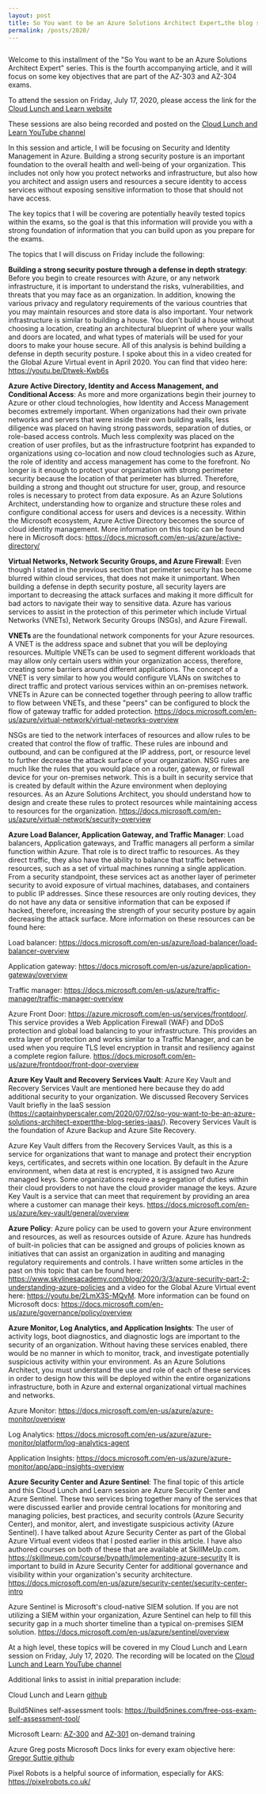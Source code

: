 ```yaml
---
layout: post
title: So You want to be an Azure Solutions Architect Expert…the blog series...Security and Identity
permalink: /posts/2020/
---
```


<!-- wp:image {"align":"center","id":689,"sizeSlug":"large"} -->
<div class="wp-block-image"><figure class="aligncenter size-large"><img src="https://captainhyperscaler.files.wordpress.com/2020/06/cll-azure-solution-architect-poster.jpg?w=1024" alt="" class="wp-image-689"/></figure></div>
<!-- /wp:image -->

<!-- wp:paragraph -->
<p>Welcome to this installment of the "So You want to be an Azure Solutions Architect Expert" series.  This is the fourth accompanying article, and it will focus on some key objectives that are part of the AZ-303 and AZ-304 exams.</p>
<!-- /wp:paragraph -->

<!-- wp:paragraph -->
<p>To attend the session on Friday, July 17, 2020, please access the link for the <a rel="noreferrer noopener" href="https://www.cloudlunchlearn.com/" target="_blank">Cloud Lunch and Learn website</a></p>
<!-- /wp:paragraph -->

<!-- wp:paragraph -->
<p>These sessions are also being recorded and posted on the <a rel="noreferrer noopener" href="https://www.youtube.com/channel/UCHZeZzSlTtmfgPozIq8J2Kw" target="_blank">Cloud Lunch and Learn YouTube channel</a></p>
<!-- /wp:paragraph -->

<!-- wp:paragraph -->
<p>In this session and article, I will be focusing on Security and Identity Management in Azure.  Building a strong security posture is an important foundation to the overall health and well-being of your organization.  This includes not only how you protect networks and infrastructure, but also how you architect and assign users and resources a secure identity to access services without exposing sensitive information to those that should not have access.</p>
<!-- /wp:paragraph -->

<!-- wp:paragraph -->
<p>The key topics that I will be covering are potentially heavily tested topics within the exams, so the goal is that this information will provide you with a strong foundation of information that you can build upon as you prepare for the exams.</p>
<!-- /wp:paragraph -->

<!-- wp:paragraph -->
<p>The topics that I will discuss on Friday include the following:  </p>
<!-- /wp:paragraph -->

<!-- wp:paragraph -->
<p><strong>Building a strong security posture through a defense in depth strategy</strong>: Before you begin to create resources with Azure, or any network infrastructure, it is important to understand the risks, vulnerabilities, and threats that you may face as an organization.  In addition, knowing the various privacy and regulatory requirements of the various countries that you may maintain resources and store data is also important.  Your network infrastructure is similar to building a house.  You don't build a house without choosing a location, creating an architectural blueprint of where your walls and doors are located, and what types of materials will be used for your doors to make your house secure.  All of this analysis is behind building a defense in depth security posture.  I spoke about this in a video created for the Global Azure Virtual event in April 2020.  You can find that video here: <a href="https://youtu.be/Dtwek-Kwb6s" target="_blank" rel="noreferrer noopener">https://youtu.be/Dtwek-Kwb6s</a></p>
<!-- /wp:paragraph -->

<!-- wp:paragraph -->
<p><strong>Azure Active Directory, Identity and Access Management, and Conditional Access</strong>:  As more and more organizations begin their journey to Azure or other cloud technologies, how Identity and Access Management becomes extremely important.  When organizations had their own private networks and servers that were inside their own building walls, less diligence was placed on having strong passwords, separation of duties, or role-based access controls.  Much less complexity was placed on the creation of user profiles, but as the infrastructure footprint has expanded to organizations using co-location and now cloud technologies such as Azure, the role of identity and access management has come to the forefront.  No longer is it enough to protect your organization with strong perimeter security because the location of that perimeter has blurred.  Therefore, building a strong and thought out structure for user, group, and resource roles is necessary to protect from data exposure.  As an Azure Solutions Architect, understanding how to organize and structure these roles and configure conditional access for users and devices is a necessity.  Within the Microsoft ecosystem, Azure Active Directory becomes the source of cloud identity management.  More information on this topic can be found here in Microsoft docs: <a href="https://docs.microsoft.com/en-us/azure/active-directory/" target="_blank" rel="noreferrer noopener">https://docs.microsoft.com/en-us/azure/active-directory/</a></p>
<!-- /wp:paragraph -->

<!-- wp:paragraph -->
<p><strong>Virtual Networks, Network Security Groups, and Azure Firewall</strong>: Even though I stated in the previous section that perimeter security has become blurred within cloud services, that does not make it unimportant.  When building a defense in depth security posture, all security layers are important to decreasing the attack surfaces and making it more difficult for bad actors to navigate their way to sensitive data.  Azure has various services to assist in the protection of this perimeter which include Virtual Networks (VNETs), Network Security Groups (NSGs), and Azure Firewall.  </p>
<!-- /wp:paragraph -->

<!-- wp:paragraph -->
<p><strong>VNETs </strong>are the foundational network components for your Azure resources.  A VNET is the address space and subnet that you will be deploying resources.  Multiple VNETs can be used to segment different workloads that may allow only certain users within your organization access, therefore, creating some barriers around different applications.  The concept of a VNET is very similar to how you would configure VLANs on switches to direct traffic and protect various services within an on-premises network.  VNETs in Azure can be connected together through peering to allow traffic to flow between VNETs, and these "peers" can be configured to block the flow of gateway traffic for added protection.  <a rel="noreferrer noopener" href="https://docs.microsoft.com/en-us/azure/virtual-network/virtual-networks-overview" target="_blank">https://docs.microsoft.com/en-us/azure/virtual-network/virtual-networks-overview</a></p>
<!-- /wp:paragraph -->

<!-- wp:paragraph -->
<p>NSGs are tied to the network interfaces of resources and allow rules to be created that control the flow of traffic.  These rules are inbound and outbound, and can be configured at the IP address, port, or resource level to further decrease the attack surface of your organization.  NSG rules are much like the rules that you would place on a router, gateway, or firewall device for your on-premises network.  This is a built in security service that is created by default within the Azure environment when deploying resources.  As an Azure Solutions Architect, you should understand how to design and create these rules to protect resources while maintaining access to resources for the organization.  <a href="https://docs.microsoft.com/en-us/azure/virtual-network/security-overview" target="_blank" rel="noreferrer noopener">https://docs.microsoft.com/en-us/azure/virtual-network/security-overview</a></p>
<!-- /wp:paragraph -->

<!-- wp:paragraph -->
<p><strong>Azure Load Balancer, Application Gateway, and Traffic Manager</strong>: Load balancers, Application gateways, and Traffic managers all perform a similar function within Azure.  That role is to direct traffic to resources.  As they direct traffic, they also have the ability to balance that traffic between resources, such as a set of virtual machines running a single application.  From a security standpoint, these services act as another layer of perimeter security to avoid exposure of virtual machines, databases, and containers to public IP addresses.  Since these resources are only routing devices, they do not have any data or sensitive information that can be exposed if hacked, therefore, increasing the strength of your security posture by again decreasing the attack surface.  More information on these resources can be found here:</p>
<!-- /wp:paragraph -->

<!-- wp:paragraph -->
<p>Load balancer: <a href="https://docs.microsoft.com/en-us/azure/load-balancer/load-balancer-overview" target="_blank" rel="noreferrer noopener">https://docs.microsoft.com/en-us/azure/load-balancer/load-balancer-overview</a></p>
<!-- /wp:paragraph -->

<!-- wp:paragraph -->
<p>Application gateway: <a rel="noreferrer noopener" href="https://docs.microsoft.com/en-us/azure/application-gateway/overview" target="_blank">https://docs.microsoft.com/en-us/azure/application-gateway/overview</a></p>
<!-- /wp:paragraph -->

<!-- wp:paragraph -->
<p>Traffic manager: <a rel="noreferrer noopener" href="https://docs.microsoft.com/en-us/azure/traffic-manager/traffic-manager-overview" target="_blank">https://docs.microsoft.com/en-us/azure/traffic-manager/traffic-manager-overview</a></p>
<!-- /wp:paragraph -->

<!-- wp:paragraph -->
<p>Azure Front Door: <a href="https://azure.microsoft.com/en-us/services/frontdoor/">https://azure.microsoft.com/en-us/services/</a><a rel="noreferrer noopener" href="https://azure.microsoft.com/en-us/services/frontdoor/" target="_blank">frontdoor</a><a href="https://azure.microsoft.com/en-us/services/frontdoor/">/</a>.  This service provides a Web Application Firewall (WAF) and DDoS protection and global load balancing to your infrastructure.  This provides an extra layer of protection and works similar to a Traffic Manager, and can be used when you require TLS level encryption in transit and resiliency against a complete region failure. <a rel="noreferrer noopener" href="https://docs.microsoft.com/en-us/azure/frontdoor/front-door-overview" target="_blank">https://docs.microsoft.com/en-us/azure/frontdoor/front-door-overview</a></p>
<!-- /wp:paragraph -->

<!-- wp:paragraph -->
<p><strong>Azure Key Vault and Recovery Services Vault</strong>: Azure Key Vault and Recovery Services Vault are mentioned here because they do add additional security to your organization.  We discussed Recovery Services Vault briefly in the IaaS session (<a rel="noreferrer noopener" href="https://captainhyperscaler.com/2020/07/02/so-you-want-to-be-an-azure-solutions-architect-expertthe-blog-series-iaas/" target="_blank">https://captainhyperscaler.com/2020/07/02/so-you-want-to-be-an-azure-solutions-architect-expertthe-blog-series-iaas/</a>).  Recovery Services Vault is the foundation of Azure Backup and Azure Site Recovery.</p>
<!-- /wp:paragraph -->

<!-- wp:paragraph -->
<p>Azure Key Vault differs from the Recovery Services Vault, as this is a service for organizations that want to manage and protect their encryption keys, certificates, and secrets within one location.  By default in the Azure environment, when data at rest is encrypted, it is assigned two Azure managed keys.  Some organizations require a segregation of duties within their cloud providers to not have the cloud provider manage the keys.  Azure Key Vault is a service that can meet that requirement by providing an area where a customer can manage their keys.  <a href="https://docs.microsoft.com/en-us/azure/key-vault/general/overview" target="_blank" rel="noreferrer noopener">https://docs.microsoft.com/en-us/azure/key-vault/general/overview</a></p>
<!-- /wp:paragraph -->

<!-- wp:paragraph -->
<p><strong>Azure Policy</strong>: Azure policy can be used to govern your Azure environment and resources, as well as resources outside of Azure.  Azure has hundreds of built-in policies that can be assigned and groups of policies known as initiatives that can assist an organization in auditing and managing regulatory requirements and controls.  I have written some articles in the past on this topic that can be found here: <a rel="noreferrer noopener" href="https://www.skylinesacademy.com/blog/2020/3/3/azure-security-part-2-understanding-azure-policies" target="_blank">https://www.skylinesacademy.com/blog/2020/3/3/azure-security-part-2-understanding-azure-policies</a> and a video for the Global Azure Virtual event here: <a rel="noreferrer noopener" href="https://youtu.be/2LmX3S-MQvM" target="_blank">https://youtu.be/2LmX3S-MQvM</a>.  More information can be found on Microsoft docs: <a href="https://docs.microsoft.com/en-us/azure/governance/policy/overview" target="_blank" rel="noreferrer noopener">https://docs.microsoft.com/en-us/azure/governance/policy/overview</a></p>
<!-- /wp:paragraph -->

<!-- wp:paragraph -->
<p><strong>Azure Monitor, Log Analytics, and Application Insights</strong>: The user of activity logs, boot diagnostics, and diagnostic logs are important to the security of an organization.  Without having these services enabled, there would be no manner in which to monitor, track, and investigate potentially suspicious activity within your environment.  As an Azure Solutions Architect, you must understand the use and role of each of these services in order to design how this will be deployed within the entire organizations infrastructure, both in Azure and external organizational virtual machines and networks. </p>
<!-- /wp:paragraph -->

<!-- wp:paragraph -->
<p>Azure Monitor: <a rel="noreferrer noopener" href="https://docs.microsoft.com/en-us/azure/azure-monitor/overview" target="_blank">https://docs.microsoft.com/en-us/azure/azure-monitor/overview</a></p>
<!-- /wp:paragraph -->

<!-- wp:paragraph -->
<p>Log Analytics: <a rel="noreferrer noopener" href="https://docs.microsoft.com/en-us/azure/azure-monitor/platform/log-analytics-agent" target="_blank">https://docs.microsoft.com/en-us/azure/azure-monitor/platform/log-analytics-agent</a></p>
<!-- /wp:paragraph -->

<!-- wp:paragraph -->
<p>Application Insights: <a href="https://docs.microsoft.com/en-us/azure/azure-monitor/app/app-insights-overview" target="_blank" rel="noreferrer noopener">https://docs.microsoft.com/en-us/azure/azure-monitor/app/app-insights-overview</a></p>
<!-- /wp:paragraph -->

<!-- wp:paragraph -->
<p><strong>Azure Security Center and Azure Sentinel</strong>:  The final topic of this article and this Cloud Lunch and Learn session are Azure Security Center and Azure Sentinel.  These two services bring together many of the services that were discussed earlier and provide central locations for monitoring and managing policies, best practices, and security controls (Azure Security Center), and monitor, alert, and investigate suspicious activity (Azure Sentinel).  I have talked about Azure Security Center as part of the Global Azure Virtual event videos that I posted earlier in this article.  I have also authored courses on both of these that are available at SkillMeUp.com.  <a rel="noreferrer noopener" href="https://skillmeup.com/course/bypath/implementing-azure-security" target="_blank">https://skillmeup.com/course/bypath/implementing-azure-security</a>  It is important to build in Azure Security Center for additional governance and visibility within your organization's security architecture.  <a rel="noreferrer noopener" href="https://docs.microsoft.com/en-us/azure/security-center/security-center-intro" target="_blank">https://docs.microsoft.com/en-us/azure/security-center/security-center-intro</a></p>
<!-- /wp:paragraph -->

<!-- wp:paragraph -->
<p>Azure Sentinel is Microsoft's cloud-native SIEM solution.  If you are not utilizing a SIEM within your organization, Azure Sentinel can help to fill this security gap in a much shorter timeline than a typical on-premises SIEM solution.  <a href="https://docs.microsoft.com/en-us/azure/sentinel/overview" target="_blank" rel="noreferrer noopener">https://docs.microsoft.com/en-us/azure/sentinel/overview</a></p>
<!-- /wp:paragraph -->

<!-- wp:paragraph -->
<p>At a high level, these topics will be covered in my Cloud Lunch and Learn session on Friday, July 17, 2020. The recording will be located on the <a rel="noreferrer noopener" href="https://www.youtube.com/channel/UCHZeZzSlTtmfgPozIq8J2Kw" target="_blank">Cloud Lunch and Learn YouTube channel</a></p>
<!-- /wp:paragraph -->

<!-- wp:paragraph -->
<p>Additional links to assist in initial preparation include:</p>
<!-- /wp:paragraph -->

<!-- wp:paragraph -->
<p>Cloud Lunch and Learn <a rel="noreferrer noopener" href="https://github.com/Cloud-Lunch-and-Learn/Cloud-Lunch-and-Learn-Sessions" target="_blank">github</a></p>
<!-- /wp:paragraph -->

<!-- wp:paragraph -->
<p>Build5Nines self-assessment tools: <a href="https://build5nines.com/free-oss-exam-self-assessment-tool/" target="_blank" rel="noreferrer noopener">https://build5nines.com/free-oss-exam-self-assessment-tool/</a></p>
<!-- /wp:paragraph -->

<!-- wp:paragraph -->
<p>Microsoft Learn: <a rel="noreferrer noopener" href="https://docs.microsoft.com/en-us/learn/certifications/exams/az-300?wt.mc_id=learningredirect_certs-web-wwl" target="_blank">AZ-300</a> and <a rel="noreferrer noopener" href="https://docs.microsoft.com/en-us/learn/certifications/exams/az-301?wt.mc_id=learningredirect_certs-web-wwl" target="_blank">AZ-301</a> on-demand training</p>
<!-- /wp:paragraph -->

<!-- wp:paragraph -->
<p>Azure Greg posts Microsoft Docs links for every exam objective here: <a rel="noreferrer noopener" href="https://github.com/gsuttie/AzureResources/tree/master/Exams" target="_blank">Gregor Suttie github</a></p>
<!-- /wp:paragraph -->

<!-- wp:paragraph -->
<p>Pixel Robots is a helpful source of information, especially for AKS: <a href="https://pixelrobots.co.uk/" target="_blank" rel="noreferrer noopener">https://pixelrobots.co.uk/</a></p>
<!-- /wp:paragraph -->